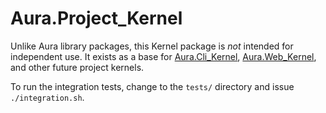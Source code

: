 # Aura.Project_Kernel

Unlike Aura library packages, this Kernel package is *not* intended for
independent use. It exists as a base for [Aura.Cli_Kernel][],
[Aura.Web_Kernel][], and other future project kernels.

To run the integration tests, change to the `tests/` directory 
and issue `./integration.sh`.

[Aura.Cli_Kernel]: https://github.com/auraphp/Aura.Cli_Kernel
[Aura.Web_Kernel]: https://github.com/auraphp/Aura.Web_Kernel
